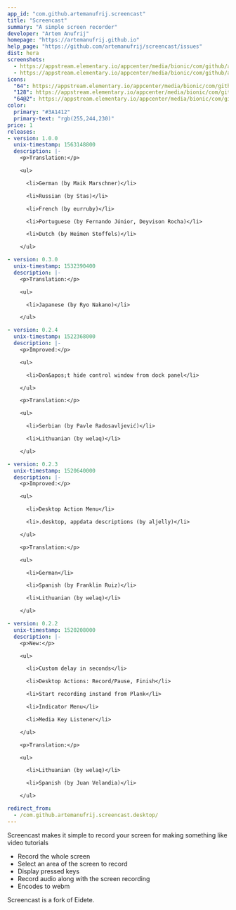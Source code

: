 ```yaml
---
app_id: "com.github.artemanufrij.screencast"
title: "Screencast"
summary: "A simple screen recorder"
developer: "Artem Anufrij"
homepage: "https://artemanufrij.github.io"
help_page: "https://github.com/artemanufrij/screencast/issues"
dist: hera
screenshots:
  - https://appstream.elementary.io/appcenter/media/bionic/com/github/artemanufrij.screencast/2FC441CB184F54D0E1196864C3F0882A/screenshots/image-1_orig.png
  - https://appstream.elementary.io/appcenter/media/bionic/com/github/artemanufrij.screencast/2FC441CB184F54D0E1196864C3F0882A/screenshots/image-2_orig.png
icons:
  "64": https://appstream.elementary.io/appcenter/media/bionic/com/github/artemanufrij.screencast/2FC441CB184F54D0E1196864C3F0882A/icons/64x64/com.github.artemanufrij.screencast_com.github.artemanufrij.screencast.png
  "128": https://appstream.elementary.io/appcenter/media/bionic/com/github/artemanufrij.screencast/2FC441CB184F54D0E1196864C3F0882A/icons/128x128/com.github.artemanufrij.screencast_com.github.artemanufrij.screencast.png
  "64@2": https://appstream.elementary.io/appcenter/media/bionic/com/github/artemanufrij.screencast/2FC441CB184F54D0E1196864C3F0882A/icons/64x64@2/com.github.artemanufrij.screencast_com.github.artemanufrij.screencast.png
color:
  primary: "#3A1412"
  primary-text: "rgb(255,244,230)"
price: 1
releases:
- version: 1.0.0
  unix-timestamp: 1563148800
  description: |-
    <p>Translation:</p>

    <ul>

      <li>German (by Maik Marschner)</li>

      <li>Russian (by Stas)</li>

      <li>French (by eurruby)</li>

      <li>Portuguese (by Fernando Júnior, Deyvison Rocha)</li>

      <li>Dutch (by Heimen Stoffels)</li>

    </ul>

- version: 0.3.0
  unix-timestamp: 1532390400
  description: |-
    <p>Translation:</p>

    <ul>

      <li>Japanese (by Ryo Nakano)</li>

    </ul>

- version: 0.2.4
  unix-timestamp: 1522368000
  description: |-
    <p>Improved:</p>

    <ul>

      <li>Don&apos;t hide control window from dock panel</li>

    </ul>

    <p>Translation:</p>

    <ul>

      <li>Serbian (by Pavle Radosavljević)</li>

      <li>Lithuanian (by welaq)</li>

    </ul>

- version: 0.2.3
  unix-timestamp: 1520640000
  description: |-
    <p>Improved:</p>

    <ul>

      <li>Desktop Action Menu</li>

      <li>.desktop, appdata descriptions (by aljelly)</li>

    </ul>

    <p>Translation:</p>

    <ul>

      <li>German</li>

      <li>Spanish (by Franklin Ruiz)</li>

      <li>Lithuanian (by welaq)</li>

    </ul>

- version: 0.2.2
  unix-timestamp: 1520208000
  description: |-
    <p>New:</p>

    <ul>

      <li>Custom delay in seconds</li>

      <li>Desktop Actions: Record/Pause, Finish</li>

      <li>Start recording instand from Plank</li>

      <li>Indicator Menu</li>

      <li>Media Key Listener</li>

    </ul>

    <p>Translation:</p>

    <ul>

      <li>Lithuanian (by welaq)</li>

      <li>Spanish (by Juan Velandia)</li>

    </ul>

redirect_from:
  - /com.github.artemanufrij.screencast.desktop/
---
```

<p>Screencast makes it simple to record your screen for making something like video tutorials</p>
<ul>
  <li>Record the whole screen</li>
  <li>Select an area of the screen to record</li>
  <li>Display pressed keys</li>
  <li>Record audio along with the screen recording</li>
  <li>Encodes to webm</li>
</ul>
<p>Screencast is a fork of Eidete.</p>
